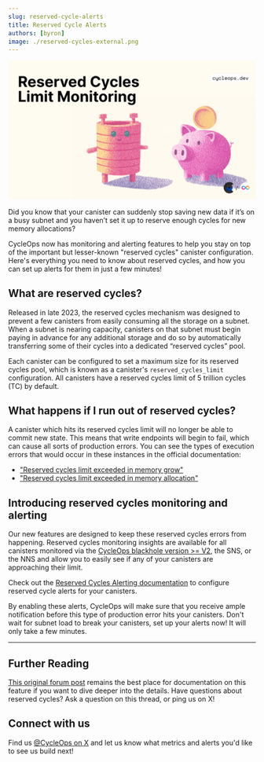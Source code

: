 ```yaml
---
slug: reserved-cycle-alerts 
title: Reserved Cycle Alerts 
authors: [byron]
image: ./reserved-cycles-external.png
---
```


[![](./reserved-cycles-external.png)](/changelog/reserved-cycle-alerts)

Did you know that your canister can suddenly stop saving new data if it’s on a busy subnet and you haven’t set it up to reserve enough cycles for new memory allocations?

CycleOps now has monitoring and alerting features to help you stay on top of the important but lesser-known "reserved cycles" canister configuration. Here's everything you need to know about reserved cycles, and how you can set up alerts for them in just a few minutes!

<!-- truncate -->

## What are reserved cycles?

Released in late 2023, the reserved cycles mechanism was designed to prevent a few canisters from easily consuming all the storage on a subnet. When a subnet is nearing capacity, canisters on that subnet must begin paying in advance for any additional storage and do so by automatically transferring some of their cycles into a dedicated “reserved cycles” pool.

Each canister can be configured to set a maximum size for its reserved cycles pool, which is known as a canister's `reserved_cycles_limit` configuration. All canisters have a reserved cycles limit of 5 trillion cycles (TC) by default.

## What happens if I run out of reserved cycles?

A canister which hits its reserved cycles limit will no longer be able to commit new state. This means that write endpoints will begin to fail, which can cause all sorts of production errors. You can see the types of execution errors that would occur in these instances in the official documentation:

- ["Reserved cycles limit exceeded in memory grow"](https://internetcomputer.org/docs/references/execution-errors#reserved-cycles-limit-exceeded-in-memory-grow)
- ["Reserved cycles limit exceeded in memory allocation"](https://internetcomputer.org/docs/references/execution-errors#reserved-cycles-limit-exceeded-in-memory-allocation)

## Introducing reserved cycles monitoring and alerting

Our new features are designed to keep these reserved cycles errors from happening. Reserved cycles monitoring insights are available for all canisters monitored via the [CycleOps blackhole version >= V2](https://github.com/cycleoperators/balanceCheckerVerification/), the SNS, or the NNS and allow you to easily see if any of your canisters are approaching their limit.

Check out the [Reserved Cycles Alerting documentation](../../docs/alerting/reserved-cycles-alerting.md) to configure reserved cycle alerts for your canisters.

By enabling these alerts, CycleOps will make sure that you receive ample notification before this type of production error hits your canisters. Don't wait for subnet load to break your canisters, set up your alerts now! It will only take a few minutes.

---

## Further Reading

[This original forum post](https://forum.dfinity.org/t/increasing-subnet-storage-capacity-and-introducing-resource-reservation-mechanism/23447) remains the best place for documentation on this feature if you want to dive deeper into the details. Have questions about reserved cycles? Ask a question on this thread, or ping us on X!

## Connect with us

Find us [@CycleOps on X](https://x.com/CycleOps) and let us know what metrics and alerts you'd like to see us build next!